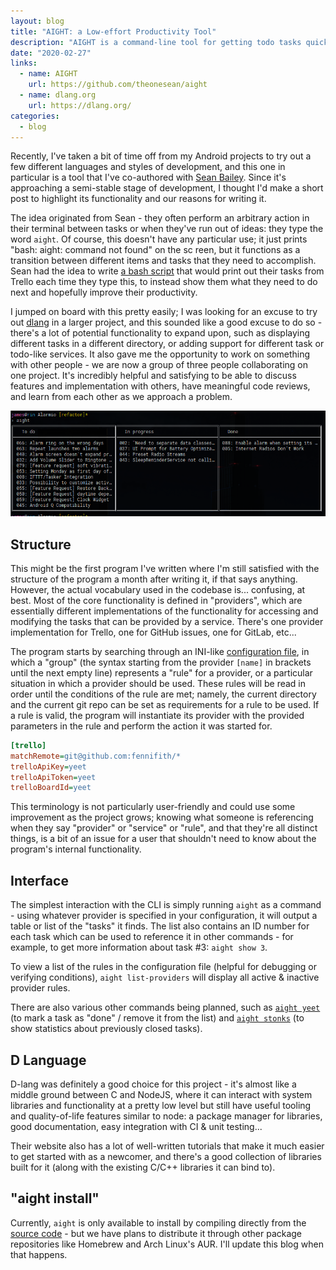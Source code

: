 ```yaml
---
layout: blog
title: "AIGHT: a Low-effort Productivity Tool"
description: "AIGHT is a command-line tool for getting todo tasks quickly."
date: "2020-02-27"
links:
  - name: AIGHT
    url: https://github.com/theonesean/aight
  - name: dlang.org
    url: https://dlang.org/
categories:
  - blog
---
```


Recently, I've taken a bit of time off from my Android projects to try out a few
different languages and styles of development, and this one in particular is a
tool that I've co-authored with [Sean Bailey](https://www.spb.li/). Since it's
approaching a semi-stable stage of development, I thought I'd make a short post
to highlight its functionality and our reasons for writing it.

The idea originated from Sean - they often perform an arbitrary action in their
terminal between tasks or when they've run out of ideas: they type the word
`aight`. Of course, this doesn't have any particular use; it just prints "bash:
aight: command not found" on the sc reen, but it functions as a transition
between different items and tasks that they need to accomplish. Sean had the
idea to write [a bash script](https://github.com/theonesean/aight/blob/c6fab72a6019fc1ea2ef0219c793950cf74ab69a/AIGHT.sh)
that would print out their tasks from Trello each time they type this, to
instead show them what they need to do next and hopefully improve their
productivity.

I jumped on board with this pretty easily; I was looking for an excuse to try
out [dlang](https://dlang.org/) in a larger project, and this sounded like a
good excuse to do so - there's a lot of potential functionality to expand upon,
such as displaying different tasks in a different directory, or adding support
for different task or todo-like services. It also gave me the opportunity to
work on something with other people - we are now a group of three people
collaborating on one project. It's incredibly helpful and satisfying to be able
to discuss features and implementation with others, have meaningful code
reviews, and learn from each other as we approach a problem.

![A terminal screen with AIGHT displaying a list of all the annoying bugs I need to fix.](/images/blogs/aight-terminal.png)

## Structure

This might be the first program I've written where I'm still satisfied with the
structure of the program a month after writing it, if that says anything.
However, the actual vocabulary used in the codebase is... confusing, at best.
Most of the core functionality is defined in "providers", which are essentially
different implementations of the functionality for accessing and modifying the
tasks that can be provided by a service. There's one provider implementation for
Trello, one for GitHub issues, one for GitLab, etc...

The program starts by searching through an INI-like
[configuration file](https://github.com/theonesean/aight#configuration), in
which a "group" (the syntax starting from the provider `[name]` in brackets
until the next empty line) represents a "rule" for a provider, or a particular
situation in which a provider should be used. These rules will be read in order
until the conditions of the rule are met; namely, the current directory and the
current git repo can be set as requirements for a rule to be used. If a rule is
valid, the program will instantiate its provider with the provided parameters in
the rule and perform the action it was started for.

```ini
[trello]
matchRemote=git@github.com:fennifith/*
trelloApiKey=yeet
trelloApiToken=yeet
trelloBoardId=yeet
```

This terminology is not particularly user-friendly and could use some
improvement as the project grows; knowing what someone is referencing when they
say "provider" or "service" or "rule", and that they're all distinct things, is
a bit of an issue for a user that shouldn't need to know about the program's
internal functionality.

## Interface

The simplest interaction with the CLI is simply running `aight` as a command -
using whatever provider is specified in your configuration, it will output a
table or list of the "tasks" it finds. The list also contains an ID number for
each task which can be used to reference it in other commands - for example, to
get more information about task #3: `aight show 3`.

To view a list of the rules in the configuration file (helpful for debugging or
verifying conditions), `aight list-providers` will display all active & inactive
provider rules.

There are also various other commands being planned, such as
[`aight yeet`](https://github.com/theonesean/aight/issues/7) (to mark a task as
"done" / remove it from the list) and
[`aight stonks`](https://github.com/theonesean/aight/issues/31) (to show
statistics about previously closed tasks).

## D Language

D-lang was definitely a good choice for this project - it's almost like a middle
ground between C and NodeJS, where it can interact with system libraries and
functionality at a pretty low level but still have useful tooling and
quality-of-life features similar to node: a package manager for libraries, good
documentation, easy integration with CI & unit testing...

Their website also has a lot of well-written tutorials that make it much easier
to get started with as a newcomer, and there's a good collection of libraries
built for it (along with the existing C/C++ libraries it can bind to).

## "aight install"

Currently, `aight` is only available to install by compiling directly from the
[source code](https://github.com/theonesean/aight) - but we have plans to
distribute it through other package repositories like Homebrew and Arch Linux's
AUR. I'll update this blog when that happens.

